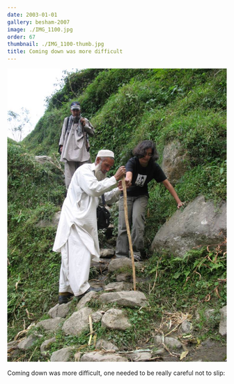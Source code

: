 ```yaml
---
date: 2003-01-01
gallery: besham-2007
image: ./IMG_1100.jpg
order: 67
thumbnail: ./IMG_1100-thumb.jpg
title: Coming down was more difficult
---
```


![Coming down was more difficult](./IMG_1100.jpg)

Coming down was more difficult, one needed to be really careful not to slip: